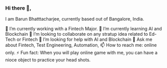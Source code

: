 ### Hi there 👋,
I am Barun Bhatttacharjee, currently based out of Bangalore, India.

🔭 I’m currently working with a Fintech Major.
🌱 I’m currently learning AI and Blockchain
👯 I’m looking to collaborate on any stratup idea related to Ed-Tech or Fintech
🤔 I’m looking for help with AI and Blockchain
💬 Ask me about Fintech, Test Engineering, Automation, 
📫 How to reach me: online only.
⚡ Fun fact: When you will play online game with me, you can have a nioce object to practice your head shots.

